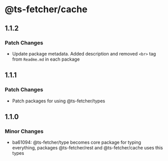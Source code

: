 # @ts-fetcher/cache

## 1.1.2

### Patch Changes

- Update package metadata. Added description and removed `<br>` tag from `Readme.md` in each package

## 1.1.1

### Patch Changes

- Patch packages for using @ts-fetcher/types

## 1.1.0

### Minor Changes

- ba61094: @ts-fetcher/type becomes core package for typing everything, packages @ts-fetcher/rest and @ts-fetcher/cache uses this types
